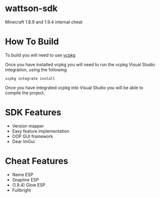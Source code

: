 # wattson-sdk
Minecraft 1.8.9 and 1.9.4 internal cheat

# How To Build
To build you will need to use [vcpkg](https://vcpkg.io/en/getting-started)

Once you have installed vcpkg you will need to run the vcpkg Visual Studio integration, using the following

`vcpkg integrate install`

Once you have integrated vcpkg into Visual Studio you will be able to compile the project.

# SDK Features
- Version mapper
- Easy feature implementation
- OOP GUI framework
- Dear ImGui

# Cheat Features
- Name ESP
- Snapline ESP
- (1.9.4) Glow ESP
- Fullbright
